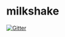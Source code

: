 # milkshake

[![Gitter](https://badges.gitter.im/correa-brian/milkshake.svg)](https://gitter.im/correa-brian/milkshake?utm_source=badge&utm_medium=badge&utm_campaign=pr-badge&utm_content=badge)